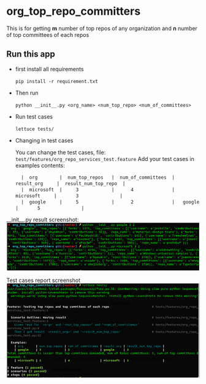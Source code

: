 # org_top_repo_committers
This is for getting **m** number of top repos of any organization and **n** number of top committees of each repos

Run this app
-------------
+ first install all requirements

  `pip install -r requirement.txt`

+ Then run

  `python __init__.py <org_name> <num_top_repo> <num_of_committees>`

+ Run test cases

   `lettuce tests/`

+ Changing in test cases

  You can change the test cases, file: `test/features/org_repo_services_test.feature`
  Add your test cases in examples contents:
  
        |  org        |  num_top_repos   |  num_of_committees  |  result_org     |  result_num_top_repo  |
        |  microsoft  |     3            |      4              |   microsoft     |       3               |
        |  google     |     5            |      2              |   google        |       5               |



\_\_init\_\_.py result screenshot:
![init_result](https://github.com/vidur-88/org_top_repo_committers/blob/master/init_result.png)


Test cases report screenshot
![test case report](https://github.com/vidur-88/org_top_repo_committers/blob/master/test_cases_report.png)
